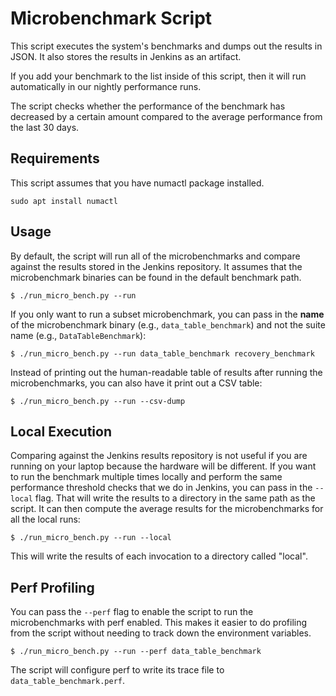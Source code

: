 # Microbenchmark Script

This script executes the system's benchmarks and dumps out the results in JSON.
It also stores the results in Jenkins as an artifact.

If you add your benchmark to the list inside of this script, then it will run automatically in our 
nightly performance runs.

The script checks whether the performance of the benchmark has decreased by a certain amount 
compared to the average performance from the last 30 days.

## Requirements

This script assumes that you have numactl package installed.

```
sudo apt install numactl
```

## Usage

By default, the script will run all of the microbenchmarks and compare against the results stored 
in the Jenkins repository. It assumes that the microbenchmark binaries can be found in the default 
benchmark path.

```
$ ./run_micro_bench.py --run
```

If you only want to run a subset microbenchmark, you can pass in the **name** of the microbenchmark 
binary (e.g., `data_table_benchmark`) and not the suite name (e.g., `DataTableBenchmark`):

```
$ ./run_micro_bench.py --run data_table_benchmark recovery_benchmark
```

Instead of printing out the human-readable table of results after running the microbenchmarks, you 
can also have it print out a CSV table:

```
$ ./run_micro_bench.py --run --csv-dump
```

## Local Execution

Comparing against the Jenkins results repository is not useful if you are running on your laptop 
because the hardware will be different. If you want to run the benchmark multiple times locally and 
perform the same performance threshold checks that we do in Jenkins, you can pass in the `--local` 
flag. That will write the results to a directory in the same path as the script. It can then 
compute the average results for the microbenchmarks for all the local runs:

```
$ ./run_micro_bench.py --run --local
```

This will write the results of each invocation to a directory called "local".

## Perf Profiling

You can pass the `--perf` flag to enable the script to run the microbenchmarks with perf enabled. 
This makes it easier to do profiling from the script without needing to track down the environment 
variables.

```
$ ./run_micro_bench.py --run --perf data_table_benchmark
```

The script will configure perf to write its trace file to `data_table_benchmark.perf`.
